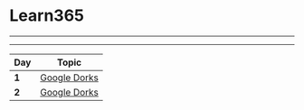 # Learn365

---

---

| Day   | Topic                         |
| ----- | ----------------------------- |
| **1** | [Google Dorks](/days/day1.md) |
| **2** | [Google Dorks](/days/day2.md) |

